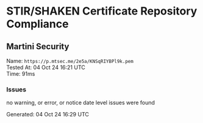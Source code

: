 # STIR/SHAKEN Certificate Repository Compliance

## Martini Security

Name: `https://p.mtsec.me/2e5a/KNSqRIYBPl9k.pem`\
Tested At: 04 Oct 24 16:21 UTC\
Time: 91ms

### Issues

no warning, or error, or notice date level issues were found

Generated: 04 Oct 24 16:29 UTC